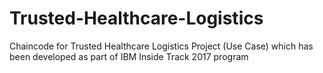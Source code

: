 # Trusted-Healthcare-Logistics
Chaincode for Trusted Healthcare Logistics Project (Use Case) which has been developed as part of IBM Inside Track 2017 program
